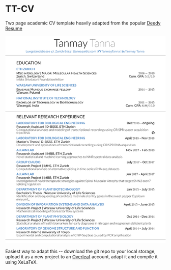 # TT-CV
Two page academic CV template heavily adapted from the popular [Deedy Resume](https://github.com/deedydas/Deedy-Resume)

![First Page](https://github.com/TanmayTanna/TT-CV/blob/master/TT_CV.png)

Easiest way to adapt this -- download the git repo to your local storage, upload it as a new project to an [Overleaf](https://www.overleaf.com) account, adapt it and compile it using XeLaTeX.

